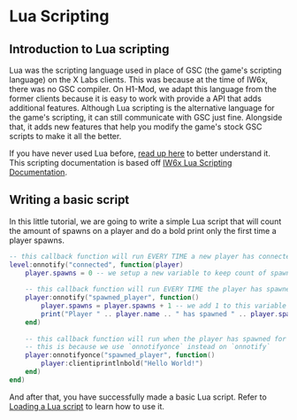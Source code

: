 # Lua Scripting

## Introduction to Lua scripting

Lua was the scripting language used in place of GSC (the game's scripting language) on the X Labs clients. This was because at the time of IW6x, there was no GSC compiler. On H1-Mod, we adapt this language from the former clients because it is easy to work with provide a API that adds additional features. Although Lua scripting is the alternative language for the game's scripting, it can still communicate with GSC just fine. Alongside that, it adds new features that help you modify the game's stock GSC scripts to make it all the better.

If you have never used Lua before, [read up here](https://www.lua.org/pil/contents.html) to better understand it. This scripting documentation is based off [IW6x Lua Scripting Documentation](https://github.com/XLabsProject/iw6x-client/wiki/Scripting).

## Writing a basic script

In this little tutorial, we are going to write a simple Lua script that will count the amount of spawns on a player and do a bold print only the first time a player spawns.

```lua
-- this callback function will run EVERY TIME a new player has connected
level:onnotify("connected", function(player)
    player.spawns = 0 -- we setup a new variable to keep count of spawns on the player entity
    
    -- this callback function will run EVERY TIME the player has spawned
    player:onnotify("spawned_player", function()
        player.spawns = player.spawns + 1 -- we add 1 to this variable everytime the player spawns
        print("Player " .. player.name .. " has spawned " .. player.spawns .. " times!")
    end)
    
    -- this callback function will run when the player has spawned for the first time only.
    -- this is because we use `onnotifyonce` instead on `onnotify`
    player:onnotifyonce("spawned_player", function()
        player:clientiprintlnbold("Hello World!")
    end)
end)
```

And after that, you have successfully made a basic Lua script. Refer to [Loading a Lua script](load-script) to learn how to use it.
